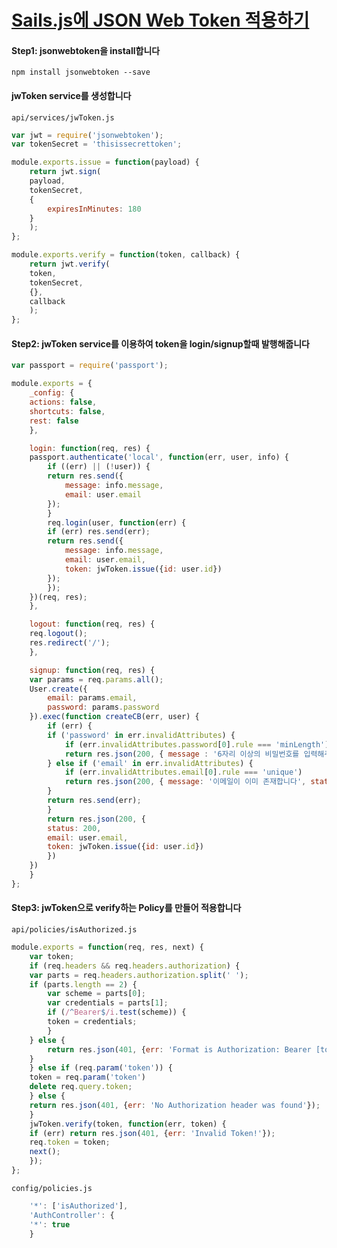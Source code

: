# [Sails.js에 JSON Web Token 적용하기](https://thesabbir.com/how-to-use-json-web-token-authentication-with-sails-js/)

#### Step1: jsonwebtoken을 install합니다

`npm install jsonwebtoken --save`

#### jwToken service를 생성합니다
`api/services/jwToken.js`

```javascript
var jwt = require('jsonwebtoken');
var tokenSecret = 'thisissecrettoken';

module.exports.issue = function(payload) {
    return jwt.sign(
	payload,
	tokenSecret,
	{
	    expiresInMinutes: 180
	}
    );
};

module.exports.verify = function(token, callback) {
    return jwt.verify(
	token,
	tokenSecret,
	{},
	callback
    );
};
```

#### Step2: jwToken service를 이용하여 token을 login/signup할때 발행해줍니다

```javascript
var passport = require('passport');

module.exports = {
    _config: {
	actions: false,
	shortcuts: false,
	rest: false
    },

    login: function(req, res) {
	passport.authenticate('local', function(err, user, info) {
	    if ((err) || (!user)) {
		return res.send({
		    message: info.message,
		    email: user.email
		});
	    }
	    req.login(user, function(err) {
		if (err) res.send(err);
		return res.send({
		    message: info.message,
		    email: user.email,
		    token: jwToken.issue({id: user.id})
		});
	    });
	})(req, res);
    },

    logout: function(req, res) {
	req.logout();
	res.redirect('/');
    },

    signup: function(req, res) {
	var params = req.params.all();
	User.create({
	    email: params.email,
	    password: params.password
	}).exec(function createCB(err, user) {
	    if (err) {
		if ('password' in err.invalidAttributes) {
		    if (err.invalidAttributes.password[0].rule === 'minLength')
			return res.json(200, { message : '6자리 이상의 비밀번호를 입력해주세요', status: 400 });
		} else if ('email' in err.invalidAttributes) {
		    if (err.invalidAttributes.email[0].rule === 'unique')
			return res.json(200, { message: '이메일이 이미 존재합니다', status: 400});
		}
		return res.send(err);
	    }
	    return res.json(200, {
		status: 200,
		email: user.email,
		token: jwToken.issue({id: user.id})
	    })
	})
    }
};
```

#### Step3: jwToken으로 verify하는 Policy를 만들어 적용합니다


`api/policies/isAuthorized.js`

```javascript
module.exports = function(req, res, next) {
    var token;
    if (req.headers && req.headers.authorization) {
	var parts = req.headers.authorization.split(' ');
	if (parts.length == 2) {
	    var scheme = parts[0];
	    var credentials = parts[1];
	    if (/^Bearer$/i.test(scheme)) {
		token = credentials;
	    }
	} else {
	    return res.json(401, {err: 'Format is Authorization: Bearer [token]'});
	}
    } else if (req.param('token')) {
	token = req.param('token')
	delete req.query.token;
    } else {
	return res.json(401, {err: 'No Authorization header was found'});
    }
    jwToken.verify(token, function(err, token) {
	if (err) return res.json(401, {err: 'Invalid Token!'});
	req.token = token;
	next();
    });
};

```

`config/policies.js`

```javascript
    '*': ['isAuthorized'],
    'AuthController': {
	'*': true
    }
```
